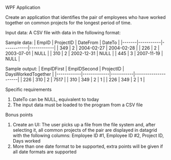 WPF Application

Create an application that identifies the pair of employees who have worked
together on common projects for the longest period of time.

Input data:
A CSV file with data in the following format:

Sample data:
| EmpID | ProjectID | DateFrom   | DateTo     |
|-------|-----------|------------|------------|
| 349   | 2         | 2004-02-27 | 2004-02-28 |
| 226   | 2         | 2003-07-01 | NULL       |
| 310   | 2         | 2002-12-31 | NULL       |
| 445   | 3         | 2007-11-19 | NULL       |

Sample output:
| EmpIDFirst | EmpIDSecond | ProjectID | DaysWorkedTogether |
|------------|-------------|-----------|---------------------|
| 226        | 310         | 2         | 7517                |
| 310        | 349         | 2         | 1                   |
| 226        | 349         | 2         | 1                   |


Specific requirements
1) DateTo can be NULL, equivalent to today
2) The input data must be loaded to the program from a CSV file

Bonus points
1) Create an UI:
The user picks up a file from the file system and, after selecting it, all common
projects of the pair are displayed in datagrid with the following columns:
Employee ID #1, Employee ID #2, Project ID, Days worked
2) More than one date format to be supported, extra points will be given if all date formats
are supported
